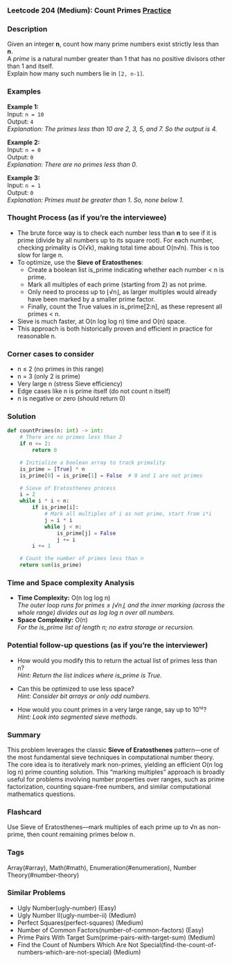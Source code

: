 ### Leetcode 204 (Medium): Count Primes [Practice](https://leetcode.com/problems/count-primes)

### Description  
Given an integer **n**, count how many prime numbers exist strictly less than **n**.  
A *prime* is a natural number greater than 1 that has no positive divisors other than 1 and itself.  
Explain how many such numbers lie in `[2, n-1]`.

### Examples  

**Example 1:**  
Input: `n = 10`  
Output: `4`  
*Explanation: The primes less than 10 are 2, 3, 5, and 7. So the output is 4.*

**Example 2:**  
Input: `n = 0`  
Output: `0`  
*Explanation: There are no primes less than 0.*

**Example 3:**  
Input: `n = 1`  
Output: `0`  
*Explanation: Primes must be greater than 1. So, none below 1.*

### Thought Process (as if you’re the interviewee)  
- The brute force way is to check each number less than **n** to see if it is prime (divide by all numbers up to its square root). For each number, checking primality is O(√k), making total time about O(n√n). This is too slow for large n.
- To optimize, use the **Sieve of Eratosthenes**:
  - Create a boolean list is_prime indicating whether each number < n is prime.
  - Mark all multiples of each prime (starting from 2) as not prime.
  - Only need to process up to ⌊√n⌋, as larger multiples would already have been marked by a smaller prime factor.
  - Finally, count the True values in is_prime[2:n], as these represent all primes < n.
- Sieve is much faster, at O(n log log n) time and O(n) space.
- This approach is both historically proven and efficient in practice for reasonable n.

### Corner cases to consider  
- n ≤ 2 (no primes in this range)
- n = 3 (only 2 is prime)
- Very large n (stress Sieve efficiency)
- Edge cases like n is prime itself (do not count n itself)
- n is negative or zero (should return 0)

### Solution

```python
def countPrimes(n: int) -> int:
    # There are no primes less than 2
    if n <= 2:
        return 0

    # Initialize a boolean array to track primality
    is_prime = [True] * n
    is_prime[0] = is_prime[1] = False  # 0 and 1 are not primes

    # Sieve of Eratosthenes process
    i = 2
    while i * i < n:
        if is_prime[i]:
            # Mark all multiples of i as not prime, start from i*i
            j = i * i
            while j < n:
                is_prime[j] = False
                j += i
        i += 1

    # Count the number of primes less than n
    return sum(is_prime)
```

### Time and Space complexity Analysis  

- **Time Complexity:** O(n log log n)  
  *The outer loop runs for primes ≤ ⌊√n⌋, and the inner marking (across the whole range) divides out as log log n over all numbers.*
- **Space Complexity:** O(n)  
  *For the is_prime list of length n; no extra storage or recursion.*

### Potential follow-up questions (as if you’re the interviewer)  

- How would you modify this to return the actual list of primes less than n?  
  *Hint: Return the list indices where is_prime is True.*

- Can this be optimized to use less space?  
  *Hint: Consider bit arrays or only odd numbers.*

- How would you count primes in a very large range, say up to 10¹²?  
  *Hint: Look into segmented sieve methods.*

### Summary
This problem leverages the classic **Sieve of Eratosthenes** pattern—one of the most fundamental sieve techniques in computational number theory. The core idea is to iteratively mark non-primes, yielding an efficient O(n log log n) prime counting solution. This “marking multiples” approach is broadly useful for problems involving number properties over ranges, such as prime factorization, counting square-free numbers, and similar computational mathematics questions.


### Flashcard
Use Sieve of Eratosthenes—mark multiples of each prime up to √n as non-prime, then count remaining primes below n.

### Tags
Array(#array), Math(#math), Enumeration(#enumeration), Number Theory(#number-theory)

### Similar Problems
- Ugly Number(ugly-number) (Easy)
- Ugly Number II(ugly-number-ii) (Medium)
- Perfect Squares(perfect-squares) (Medium)
- Number of Common Factors(number-of-common-factors) (Easy)
- Prime Pairs With Target Sum(prime-pairs-with-target-sum) (Medium)
- Find the Count of Numbers Which Are Not Special(find-the-count-of-numbers-which-are-not-special) (Medium)